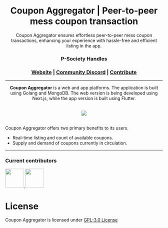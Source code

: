 <h1 align="center">
<!-- 	<img width="300" src="https://github.com/gCBS/gCBS_native/blob/stable/assets/gCBSColorPurp@3x.png?raw=true" alt="gCBS"> -->
      Coupon Aggregator | Peer-to-peer mess coupon transaction
	<br>
</h1>


<div align="center">

Coupon Aggregator ensures effortless peer-to-peer mess coupon transactions, enhancing your experience with hassle-free and efficient listing in the app.

<h3>P-Society Handles</h3>
<h3 align="center">
	<a href="https://dev-psoc.netlify.app/">Website</a>
	<span> | </span>
	<a href="https://discord.gg/5Tj7DEED">Community Discord</a>
	<span> | </span>
	<a href="https://github.com/gCBS/gCBS/projects?type=classic">Contribute</a>
</h3>

</div>

----------------------------------------
<div align="center">
  
**Coupon Aggregator** is a web and app platforms. The application is built using Golang and MongoDB. The web version is being developed using Next.js, while the app version is built using Flutter.
</div>
<div align="center">
<br/>
<img src='https://skillicons.dev/icons?i=go,dart,mongodb,flutter,nextjs' ></img>

</div>
<br/>

Coupon Aggregator offers two primary benefits to its users. 

- Real-time listing and count of available coupons.
- Supply and demand of coupons currently in circulation.
  
<!--
[Installation](#Installation)- [How it works](#Howitworks)  - [Documentation](#Documentation) - [Support](#Support) - [Contributing](#Contributing)
[Current contributors](#Currentcontributors) - [License](#License)
-->
----------------------------------------
<!--# Installation 
<!--
1. Clone the repository.
2. Navigate to the directory.
3. Install the necessary dependencies.
4. Run the application using the designated commands.
-->
<!--To be updated

## How it works <a name="How it works"></a>

To be updated .

## Documentation <a name="Documentation"></a>
To Be Updated .
## Support <a name="Support"></a>

<!--
* Post a question at gCBS [Slack community](https://gCBS.com/joincommunity).
* Ask for help at our [GitHub Discussions](https://github.com/gCBS/gCBS/discussions).
* Ask a question at [Stackoverflow](https://stackoverflow.com/questions/tagged/gCBS) with a gCBS tag.
-->
<!--To be updated.

## Contributing <a name="Contributing"></a>
<!--
A great place to start contributing to gCSB is to check our GitHub projects :checkered_flag:

* Community contributor's [dashboard tasks](https://github.com/gCBS/gCBS/projects/8).
* [First timers only issues](https://github.com/gCBS/gCBS/issues?q=is%3Aissue+is%3Aopen+label%3Afirst-timers-only), if this is your first time contributing to an open source project.

We are always open to suggestions, so feel free to open new issues with your ideas, and we can guide you!

Being part of the core team is accessible to anyone who is motivated and wants to be part of that journey!
If you'd like to contribute to the project, refer to the [contributing documentation](https://docs.gCBS.com/contribute/?utm_medium=community&utm_source=github&utm_campaign=gCBS%20repo).

This project is released with a [Contributor Code of Conduct](https://github.com/gCBS/gCBS/blob/stable/CODE_OF_CONDUCT.md). By participating in this project, you agree to follow its terms.

Also, check out the [rewards and community programs](https://gCBS.com/community?utm_medium=community&utm_source=github&utm_campaign=gCBS%20repo).
-->
<!--To be updated.-->

### Current contributors <a name="Current contributors"></a>

<a href="https://github.com/gCBS/gCBS/graphs/contributors">
  <img src="https://github.com/punitkr03.png" width="60px"/>
  <img src="https://github.com/zakhaev26.png" width="60px"/>
</a>

<!--
## Subscribe to updates
<!--
Join our [Discord Server](https://gCBS.com/joincommunity) and subscribe to this repository[Developer Newsletter](https://gCBS.com/newsletter/?utm_medium=community&utm_source=github&utm_campaign=gCBS%20repo) to get updates, information about gCBS 
-->
# License <a name="License"></a>

Coupon Aggregator is licensed under [GPL-3.0 License](https://github.com/p-society/coupon-aggregator/blob/main/LICENSE)
